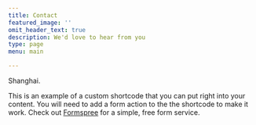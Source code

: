 ```yaml
---
title: Contact
featured_image: ''
omit_header_text: true
description: We'd love to hear from you
type: page
menu: main

---
```


Shanghai.

This is an example of a custom shortcode that you can put right into your content. You will need to add a form action to the the shortcode to make it work. Check out [Formspree](https://formspree.io/) for a simple, free form service. 
